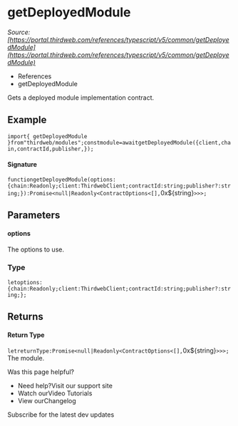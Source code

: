 # getDeployedModule

*Source: [https://portal.thirdweb.com/references/typescript/v5/common/getDeployedModule](https://portal.thirdweb.com/references/typescript/v5/common/getDeployedModule)*

* References
* getDeployedModule

Gets a deployed module implementation contract.

## Example

`import{ getDeployedModule }from"thirdweb/modules";constmodule=awaitgetDeployedModule({client,chain,contractId,publisher,});`
#### Signature

`functiongetDeployedModule(options:{chain:Readonly;client:ThirdwebClient;contractId:string;publisher?:string;}):Promise<null|Readonly<ContractOptions<[],`0x${string}`>>>;`
## Parameters

#### options

The options to use.

### Type

`letoptions:{chain:Readonly;client:ThirdwebClient;contractId:string;publisher?:string;};`
## Returns

#### Return Type

`letreturnType:Promise<null|Readonly<ContractOptions<[],`0x${string}`>>>;`The module.

Was this page helpful?

* Need help?Visit our support site
* Watch ourVideo Tutorials
* View ourChangelog

Subscribe for the latest dev updates

